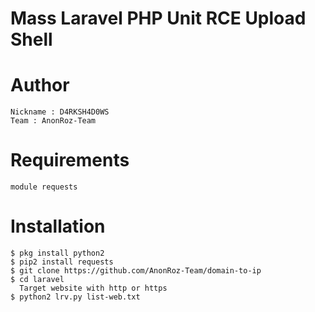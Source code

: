 # Mass Laravel PHP Unit RCE Upload Shell

# Author
```
Nickname : D4RKSH4D0WS
Team : AnonRoz-Team
```

# Requirements
```
module requests
```

# Installation
```
$ pkg install python2
$ pip2 install requests
$ git clone https://github.com/AnonRoz-Team/domain-to-ip
$ cd laravel
  Target website with http or https
$ python2 lrv.py list-web.txt
```

